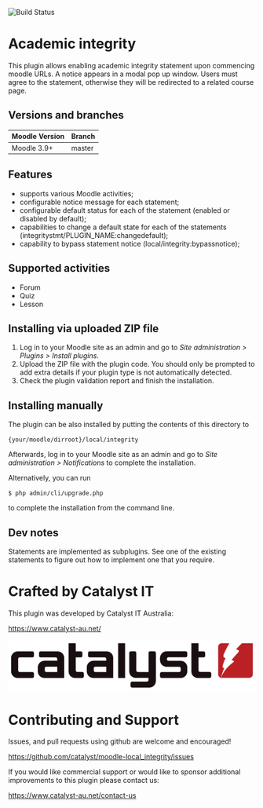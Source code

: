 ![Build Status](https://github.com/catalyst/moodle-local_integrity/actions/workflows/ci.yml/badge.svg?branch=master)

# Academic integrity #

This plugin allows enabling academic integrity statement upon commencing moodle URLs. A notice appears in a modal pop up window. Users must agree to the statement, otherwise they will be redirected to a related course page.

## Versions and branches ##

| Moodle Version    |  Branch      | 
|-------------------|--------------|
| Moodle 3.9+       | master       | 

## Features ##
                                                      
* supports various Moodle activities;
* configurable notice message for each statement;
* configurable default status for each of the statement (enabled or disabled by default);                           
* capabilities to change a default state for each of the statements (integritystmt/PLUGIN_NAME:changedefault);
* capability to bypass statement notice (local/integrity:bypassnotice);

## Supported activities ##
 * Forum
 * Quiz
 * Lesson

## Installing via uploaded ZIP file ##

1. Log in to your Moodle site as an admin and go to _Site administration >
   Plugins > Install plugins_.
2. Upload the ZIP file with the plugin code. You should only be prompted to add
   extra details if your plugin type is not automatically detected.
3. Check the plugin validation report and finish the installation.

## Installing manually ##

The plugin can be also installed by putting the contents of this directory to

    {your/moodle/dirroot}/local/integrity

Afterwards, log in to your Moodle site as an admin and go to _Site administration >
Notifications_ to complete the installation.

Alternatively, you can run

    $ php admin/cli/upgrade.php

to complete the installation from the command line.

## Dev notes ##

Statements are implemented as subplugins. See one of the existing statements to figure out how to implement one that you require. 


# Crafted by Catalyst IT

This plugin was developed by Catalyst IT Australia:

https://www.catalyst-au.net/

![Catalyst IT](/pix/catalyst-logo.png?raw=true)

# Contributing and Support

Issues, and pull requests using github are welcome and encouraged!

https://github.com/catalyst/moodle-local_integrity/issues

If you would like commercial support or would like to sponsor additional improvements
to this plugin please contact us:

https://www.catalyst-au.net/contact-us
